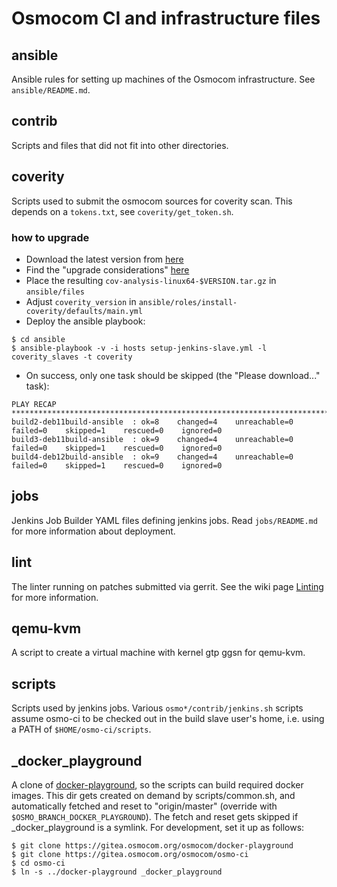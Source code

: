 # Osmocom CI and infrastructure files

## ansible
Ansible rules for setting up machines of the Osmocom infrastructure.
See `ansible/README.md`.

## contrib
Scripts and files that did not fit into other directories.

## coverity
Scripts used to submit the osmocom sources for coverity scan. This depends on a
`tokens.txt`, see `coverity/get_token.sh`.

### how to upgrade
* Download the latest version from [here](https://scan.coverity.com/download)
* Find the "upgrade considerations" [here](https://sig-product-docs.synopsys.com/bundle/coverity-docs/page/upgrade-guide/topics/important_upgrade_considerations.html)
* Place the resulting `cov-analysis-linux64-$VERSION.tar.gz` in `ansible/files`
* Adjust `coverity_version` in `ansible/roles/install-coverity/defaults/main.yml`
* Deploy the ansible playbook:
```
$ cd ansible
$ ansible-playbook -v -i hosts setup-jenkins-slave.yml -l coverity_slaves -t coverity
```
* On success, only one task should be skipped (the "Please download..." task):
```
PLAY RECAP ********************************************************************************************************************
build2-deb11build-ansible  : ok=8    changed=4    unreachable=0    failed=0    skipped=1    rescued=0    ignored=0
build3-deb11build-ansible  : ok=9    changed=4    unreachable=0    failed=0    skipped=1    rescued=0    ignored=0
build4-deb12build-ansible  : ok=9    changed=4    unreachable=0    failed=0    skipped=1    rescued=0    ignored=0
```

## jobs
Jenkins Job Builder YAML files defining jenkins jobs. Read `jobs/README.md`
for more information about deployment.

## lint
The linter running on patches submitted via gerrit. See the wiki page
[Linting](https://osmocom.org/projects/cellular-infrastructure/wiki/Linting)
for more information.

## qemu-kvm
A script to create a virtual machine with kernel gtp ggsn for qemu-kvm.

## scripts
Scripts used by jenkins jobs. Various `osmo*/contrib/jenkins.sh` scripts assume
osmo-ci to be checked out in the build slave user's home, i.e. using a PATH of
`$HOME/osmo-ci/scripts`.

## _docker_playground
A clone of
[docker-playground](https://gitea.osmocom.org/osmocom/docker-playground),
so the scripts can build required docker images. This dir gets created on
demand by scripts/common.sh, and automatically fetched and reset to
"origin/master" (override with `$OSMO_BRANCH_DOCKER_PLAYGROUND`). The fetch and
reset gets skipped if _docker_playground is a symlink. For development, set it
up as follows:

```
$ git clone https://gitea.osmocom.org/osmocom/docker-playground
$ git clone https://gitea.osmocom.org/osmocom/osmo-ci
$ cd osmo-ci
$ ln -s ../docker-playground _docker_playground
```
